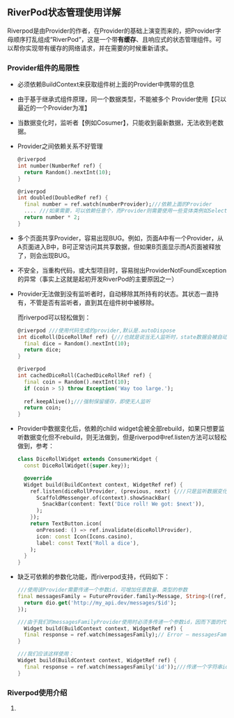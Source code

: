 ## RiverPod状态管理使用详解

Riverpod是由Provider的作者，在Provider的基础上演变而来的，把Provider字母顺序打乱组成“RiverPod”，这是一个带**有缓存**、且响应式的状态管理组件。可以帮你实现带有缓存的网络请求，并在需要的时候重新请求。

### Provider组件的局限性

- 必须依赖BuildContext来获取组件树上面的Provider中携带的信息

- 由于基于继承式组件原理，同一个数据类型，不能被多个 Provider使用【只以最近的一个Provider为准】

- 当数据变化时，监听者【例如Cosumer】，只能收到最新数据，无法收到老数据。

- Provider之间依赖关系不好管理

  ```dart
  @riverpod
  int number(NumberRef ref) {
    return Random().nextInt(10);
  }
  
  @riverpod
  int doubled(DoubledRef ref) {
    final number = ref.watch(numberProvider);///依赖上面的Provider
    .... ///如果需要，可以依赖任意个，而Provider则需要使用一些变体类例如Select0,Select1等来实现
    return number * 2;
  }
  ```

- 多个页面共享Provider，容易出现BUG。例如，页面A中有一个Provider，从A页面进入B中，B可正常访问其共享数据，但如果B页面显示而A页面被释放了，则会出现BUG。

- 不安全，当重构代码，或大型项目时，容易抛出ProviderNotFoundException的异常（事实上这就是起初开发RiverPod的主要原因之一）

- Provider无法做到没有监听者时，自动移除其所持有的状态。其状态一直持有，不管是否有监听者，直到其在组件树中被移除。

  而riverpod可以轻松做到：

  ```dart
  @riverpod ///使用代码生成的provider,默认是.autoDispose
  int diceRoll(DiceRollRef ref) {///也就是说当无人监听时，state数据会被自动释放，一有人再使用，数据又会重新生成
    final dice = Random().nextInt(10);
    return dice;
  }
  
  @riverpod
  int cachedDiceRoll(CachedDiceRollRef ref) {
    final coin = Random().nextInt(10);
    if (coin > 5) throw Exception('Way too large.');
   
    ref.keepAlive();///强制保留缓存，即使无人监听
    return coin;
  }
  ```

- Provider中数据变化后，依赖的child widget会被全部rebuild，如果只想要监听数据变化但不rebuild，则无法做到，但是riverpod中ref.listen方法可以轻松做到，参考：

  ```dart
  class DiceRollWidget extends ConsumerWidget {
    const DiceRollWidget({super.key});
  
    @override
    Widget build(BuildContext context, WidgetRef ref) {
      ref.listen(diceRollProvider, (previous, next) {///只是监听数据变化，去做指定的事，当前widget不会更新
        ScaffoldMessenger.of(context).showSnackBar(
          SnackBar(content: Text('Dice roll! We got: $next')),
        );
      });
      return TextButton.icon(
        onPressed: () => ref.invalidate(diceRollProvider),
        icon: const Icon(Icons.casino),
        label: const Text('Roll a dice'),
      );
    }
  }
  ```

- 缺乏可依赖的参数化功能，而riverpod支持，代码如下：

  ```dart
  ///使用该Provider需要传递一个参数id，可增加任意数量、类型的参数
  final messagesFamily = FutureProvider.family<Message, String>((ref, id) async {
    return dio.get('http://my_api.dev/messages/$id');
  });
  
  ///由于我们的messagesFamilyProvider使用时必须多传递一个参数id，因而下面的代码将会失效了
    Widget build(BuildContext context, WidgetRef ref) {
    final response = ref.watch(messagesFamily);// Error – messagesFamily is not a provider
  }
  
  ///我们应该这样使用：
  Widget build(BuildContext context, WidgetRef ref) {
    final response = ref.watch(messagesFamily('id'));///传递一个字符串id='id'过去才行
  }
  ```

### Riverpod使用介绍

1. 

